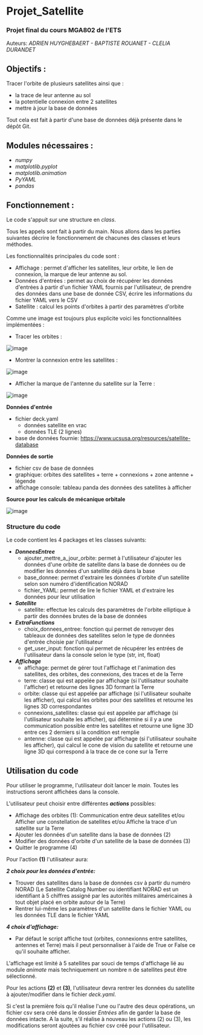 # Projet_Satellite
### Projet final du cours MGA802 de l'ETS ###

Auteurs: *ADRIEN HUYGHEBAERT - BAPTISTE ROUANET - CLELIA DURANDET*

## Objectifs :

Tracer l'orbite de plusieurs satellites ainsi que :
- la trace de leur antenne au sol
- la potentielle connexion entre 2 satellites
- mettre à jour la base de données

Tout cela est fait à partir d'une base de données déjà présente dans le dépôt Git. 

## Modules nécessaires :

- *numpy*
- *matplotlib.pyplot*
- *matplotlib.animation*
- *PyYAML*
- *pandas*

## Fonctionnement :

Le code s'appuit sur une structure en *class*. 

Tous les appels sont fait à partir du main. Nous allons dans les parties suivantes décrire le fonctionnement de chacunes des classes et leurs méthodes.

Les fonctionnalités principales du code sont :
- Affichage : permet d'afficher les satellites, leur orbite, le lien de connexion, la marque de leur antenne au sol.
- Données d'entrées : permet au choix de récupérer les données d'entrées à partir d'un fichier YAML fournis par l'utilisateur, de prendre des données dans une base de donnée CSV, écrire les informations du fichier YAML vers le CSV
- Satellite : calcul les points d'orbites à partir des paramètres d'orbite

Comme une image est toujours plus explicite voici les fonctionnalitées implémentées :

- Tracer les orbites :

![image](https://github.com/AdrienHuyghebaert/projet_satellite/assets/169941933/2c36d94a-67cf-48fd-8573-62281c75af78)

- Montrer la connexion entre les satellites :

![image](https://github.com/AdrienHuyghebaert/projet_satellite/assets/169941933/b2c0d9b1-d3e5-4c14-a83c-af15794c5532)

- Afficher la marque de l'antenne du satellite sur la Terre :

![image](https://github.com/AdrienHuyghebaert/projet_satellite/assets/169941933/cb1d38ac-24db-4362-b99e-c9965fc6975c)

**Données d'entrée**
- fichier deck.yaml
    - données satellite en vrac
    - données TLE (2 lignes)
- base de données fournie: https://www.ucsusa.org/resources/satellite-database

**Données de sortie**
- fichier csv de base de données
- graphique: orbites des satellites + terre + connexions + zone antenne + légende
- affichage console: tableau panda des données des satellites à afficher

**Source pour les calculs de mécanique orbitale**

![image](https://github.com/AdrienHuyghebaert/projet_satellite/assets/169942081/c33fb0a5-d0d1-4d3d-b95a-eebcd47516c4)


### Structure du code

Le code contient les 4 packages et les classes suivants:

- ***DonneesEntree***
  - ajouter_mettre_a_jour_orbite: permet à l'utilisateur d'ajouter les données d'une orbite de satellite dans la base de données ou de modifier les données d'un satellite déjà dans la base
  - base_donnee: permet d'extraire les données d'orbite d'un satellite selon son numéro d'identification NORAD
  - fichier_YAML: permet de lire le fichier YAML et d'extraire les données pour leur utilisation
- ***Satellite***
    - satellite: effectue les calculs des paramètres de l'orbite elliptique à partir des données brutes de la base de données
- ***ExtraFunctions***
    - choix_donnees_entree: fonction qui permet de renvoyer des tableaux de données des satellites selon le type de données d'entrée choisie par l'utilisateur 
    - get_user_input: fonction qui permet de récupérer les entrées de l'utilisateur dans la console selon le type (str, int, float)
- ***Affichage***
    - affichage: permet de gérer tout l'affichage et l'animation des satellites, des orbites, des connexions, des traces et de la Terre
    - terre: classe qui est appelée par affichage (si l'utilisateur souhaite l'afficher) et retourne des lignes 3D formant la Terre
    - orbite: classe qui est appelée par affichage (si l'utilisateur souhaite les afficher), qui calcul les orbites pour des satellites et retourne les lignes 3D correspondantes
    - connexions_satellites: classe qui est appelée par affichage (si l'utilisateur souhaite les afficher), qui détermine si il y a une communication possible entre les satellites et retourne une ligne 3D entre ces 2 derniers si la condition est remplie
    - antenne: classe qui est appelée par affichage (si l'utilisateur souhaite les afficher), qui calcul le cone de vision du satellite et retourne une ligne 3D qui correspond à la trace de ce cone sur la Terre



## Utilisation du code

Pour utiliser le programme, l'utilisateur doit lancer le *main*. Toutes les instructions seront affichées dans la console.

L'utilisateur peut choisir entre différentes ***actions*** possibles:
- Affichage des orbites (1): Communication entre deux satellites et/ou Afficher une constellation de satellites et/ou Affiche la trace d'un satellite sur la Terre
- Ajouter les données d'un satellite dans la base de données (2)
- Modifier des données d'orbite d'un satellite de la base de données (3)
- Quitter le programme (4)

Pour l'action **(1)** l'utilisateur aura:

***2 choix pour les données d'entrée:***
- Trouver des satellites dans la base de données csv à partir du numéro NORAD (Le Satellite Catalog Number ou identifiant NORAD est un identifiant à 5 chiffres assigné par les autorités militaires américaines à tout objet placé en orbite autour de la Terre)
- Rentrer lui-même les paramètres d'un satellite dans le fichier YAML ou les données TLE dans le fichier YAML

***4 choix d'affichage:***
- Par défaut le script affiche tout (orbites, connexionns entre satellites, antennes et Terre) mais il peut personnaliser à l'aide de True or False ce qu'il souhaite afficher.

L'affichage est limité à 5 satellites par souci de temps d'affichage lié au module *animate* mais techniquement un nombre n de satellites peut être sélectionné.

Pour les actions **(2)** et **(3)**, l'utilisateur devra rentrer les données du satellite à ajouter/modifier dans le fichier *deck.yaml*.

Si c'est la première fois qu'il réalise l'une ou l'autre des deux opérations, un fichier csv sera créé dans le dossier *Entrées* afin de garder la base de données intacte. 
A la suite, s'il réalise à nouveau les actions (2) ou (3), les modifications seront ajoutées au fichier csv créé pour l'utilisateur.

